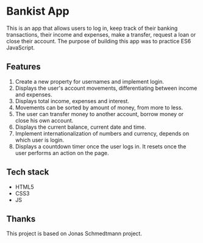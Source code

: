 # Bankist App

This is an app that allows users to log in, keep track of their banking transactions, their income and expenses, make a transfer, request a loan or close their account. The purpose of building this app was to practice ES6 JavaScript.

## Features

1. Create a new property for usernames and implement login.
2. Displays the user's account movements, differentiating between income and expenses.
3. Displays total income, expenses and interest.
4. Movements can be sorted by amount of money, from more to less.
5. The user can transfer money to another account, borrow money or close his own account.
6. Displays the current balance, current date and time.
7. Implement internationalization of numbers and currency, depends on which user is login.
8. Displays a countdown timer once the user logs in. It resets once the user performs an action on the page.

## Tech stack

- HTML5
- CSS3
- JS


## Thanks

This project is based on Jonas Schmedtmann project.
